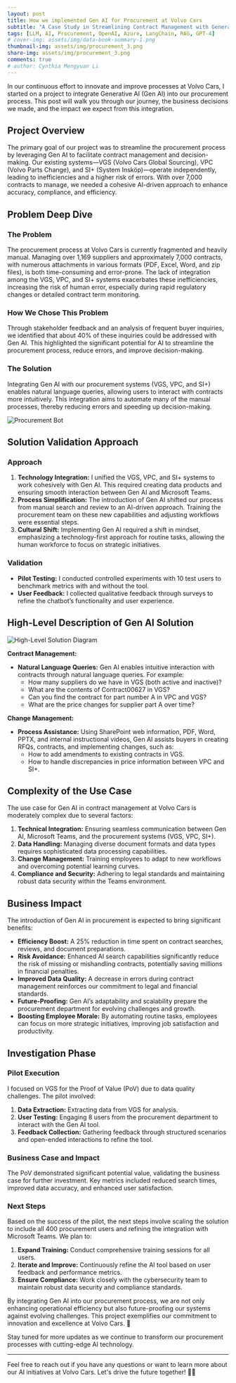 ```yaml
---
layout: post
title: How we implemented Gen AI for Procurement at Volvo Cars
subtitle: "A Case Study in Streamlining Contract Management with Generative AI"
tags: [LLM, AI, Procurement, OpenAI, Azure, LangChain, RAG, GPT-4]
# cover-img: assets/img/data-book-summary-1.png
thumbnail-img: assets/img/procurement_3.png
share-img: assets/img/procurement_3.png
comments: true
# author: Cynthia Mengyuan Li
---
```


In our continuous effort to innovate and improve processes at Volvo Cars, I started on a project to integrate Generative AI (Gen AI) into our procurement process. This post will walk you through our journey, the business decisions we made, and the impact we expect from this integration.

## Project Overview

The primary goal of our project was to streamline the procurement process by leveraging Gen AI to facilitate contract management and decision-making. Our existing systems—VGS (Volvo Cars Global Sourcing), VPC (Volvo Parts Change), and SI+ (System Insköp)—operate independently, leading to inefficiencies and a higher risk of errors. With over 7,000 contracts to manage, we needed a cohesive AI-driven approach to enhance accuracy, compliance, and efficiency.

## Problem Deep Dive

### The Problem

The procurement process at Volvo Cars is currently fragmented and heavily manual. Managing over 1,169 suppliers and approximately 7,000 contracts, with numerous attachments in various formats (PDF, Excel, Word, and zip files), is both time-consuming and error-prone. The lack of integration among the VGS, VPC, and SI+ systems exacerbates these inefficiencies, increasing the risk of human error, especially during rapid regulatory changes or detailed contract term monitoring.

### How We Chose This Problem

Through stakeholder feedback and an analysis of frequent buyer inquiries, we identified that about 40% of these inquiries could be addressed with Gen AI. This highlighted the significant potential for AI to streamline the procurement process, reduce errors, and improve decision-making.

### The Solution

Integrating Gen AI with our procurement systems (VGS, VPC, and SI+) enables natural language queries, allowing users to interact with contracts more intuitively. This integration aims to automate many of the manual processes, thereby reducing errors and speeding up decision-making.

![Procurement Bot](../assets/img/procurement_2.png)

## Solution Validation Approach

### Approach

1. **Technology Integration:** I unified the VGS, VPC, and SI+ systems to work cohesively with Gen AI. This required creating data products and ensuring smooth interaction between Gen AI and Microsoft Teams.
2. **Process Simplification:** The introduction of Gen AI shifted our process from manual search and review to an AI-driven approach. Training the procurement team on these new capabilities and adjusting workflows were essential steps.
3. **Cultural Shift:** Implementing Gen AI required a shift in mindset, emphasizing a technology-first approach for routine tasks, allowing the human workforce to focus on strategic initiatives.

### Validation

- **Pilot Testing:** I conducted controlled experiments with 10 test users to benchmark metrics with and without the tool.
- **User Feedback:** I collected qualitative feedback through surveys to refine the chatbot’s functionality and user experience.

## High-Level Description of Gen AI Solution

![High-Level Solution Diagram](../assets/img/procurement_1.png)

**Contract Management:**

- **Natural Language Queries:** Gen AI enables intuitive interaction with contracts through natural language queries. For example:
    - How many suppliers do we have in VGS (both active and inactive)?
    - What are the contents of Contract00627 in VGS?
    - Can you find the contract for part number A in VPC and VGS?
    - What are the price changes for supplier part A over time?

**Change Management:**

- **Process Assistance:** Using SharePoint web information, PDF, Word, PPTX, and internal instructional videos, Gen AI assists buyers in creating RFQs, contracts, and implementing changes, such as:
    - How to add amendments to existing contracts in VGS.
    - How to handle discrepancies in price information between VPC and SI+.

## Complexity of the Use Case

The use case for Gen AI in contract management at Volvo Cars is moderately complex due to several factors:

1. **Technical Integration:** Ensuring seamless communication between Gen AI, Microsoft Teams, and the procurement systems (VGS, VPC, SI+).
2. **Data Handling:** Managing diverse document formats and data types requires sophisticated data processing capabilities.
3. **Change Management:** Training employees to adapt to new workflows and overcoming potential learning curves.
4. **Compliance and Security:** Adhering to legal standards and maintaining robust data security within the Teams environment.

## Business Impact

The introduction of Gen AI in procurement is expected to bring significant benefits:

- **Efficiency Boost:** A 25% reduction in time spent on contract searches, reviews, and document preparations.
- **Risk Avoidance:** Enhanced AI search capabilities significantly reduce the risk of missing or mishandling contracts, potentially saving millions in financial penalties.
- **Improved Data Quality:** A decrease in errors during contract management reinforces our commitment to legal and financial standards.
- **Future-Proofing:** Gen AI’s adaptability and scalability prepare the procurement department for evolving challenges and growth.
- **Boosting Employee Morale:** By automating routine tasks, employees can focus on more strategic initiatives, improving job satisfaction and productivity.

## Investigation Phase

### Pilot Execution

I focused on VGS for the Proof of Value (PoV) due to data quality challenges. The pilot involved:

1. **Data Extraction:** Extracting data from VGS for analysis.
2. **User Testing:** Engaging 8 users from the procurement department to interact with the Gen AI tool.
3. **Feedback Collection:** Gathering feedback through structured scenarios and open-ended interactions to refine the tool.

### Business Case and Impact

The PoV demonstrated significant potential value, validating the business case for further investment. Key metrics included reduced search times, improved data accuracy, and enhanced user satisfaction.

### Next Steps

Based on the success of the pilot, the next steps involve scaling the solution to include all 400 procurement users and refining the integration with Microsoft Teams. We plan to:

1. **Expand Training:** Conduct comprehensive training sessions for all users.
2. **Iterate and Improve:** Continuously refine the AI tool based on user feedback and performance metrics.
3. **Ensure Compliance:** Work closely with the cybersecurity team to maintain robust data security and compliance standards.

By integrating Gen AI into our procurement process, we are not only enhancing operational efficiency but also future-proofing our systems against evolving challenges. This project exemplifies our commitment to innovation and excellence at Volvo Cars. 🚀

Stay tuned for more updates as we continue to transform our procurement processes with cutting-edge AI technology.

---

Feel free to reach out if you have any questions or want to learn more about our AI initiatives at Volvo Cars. Let's drive the future together! 🚗✨

